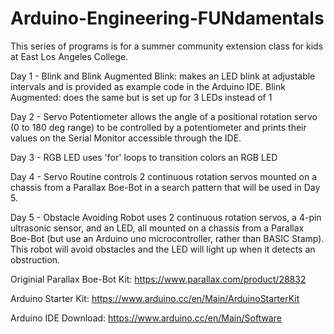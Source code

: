 # Arduino-Engineering-FUNdamentals

This series of programs is for a summer community extension class for kids at East Los Angeles College.

Day 1 - Blink and Blink Augmented
Blink: makes an LED blink at adjustable intervals and is provided as example code in the Arduino IDE. 
Blink Augmented: does the same but is set up for 3 LEDs instead of 1 

Day 2 - Servo Potentiometer
allows the angle of a positional rotation servo (0 to 180 deg range) to be controlled by a potentiometer and prints their values on the Serial Monitor accessible through the IDE.

Day 3 - RGB LED
uses 'for' loops to transition colors an RGB LED

Day 4 - Servo Routine
controls 2 continuous rotation servos mounted on a chassis from a Parallax Boe-Bot in a search pattern that will be used in Day 5.

Day 5 - Obstacle Avoiding Robot
uses 2 continuous rotation servos, a 4-pin ultrasonic sensor, and an LED, all mounted on a chassis from a Parallax Boe-Bot (but use an Arduino uno microcontroller, rather than BASIC Stamp). This robot will avoid obstacles and the LED will light up when it detects an obstruction. 

Originial Parallax Boe-Bot Kit: https://www.parallax.com/product/28832

Arduino Starter Kit: https://www.arduino.cc/en/Main/ArduinoStarterKit

Arduino IDE Download: https://www.arduino.cc/en/Main/Software

